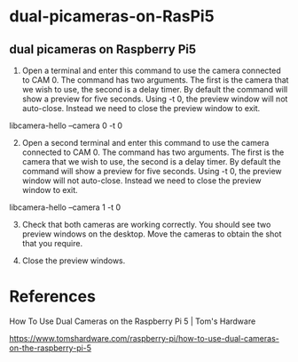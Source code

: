 # dual-picameras-on-RasPi5

## dual picameras on Raspberry Pi5

1. Open a terminal and enter this command to use the camera connected to CAM 0. The command has two arguments. The first is the camera that we wish to use, the second is a delay timer. By default the command will show a preview for five seconds. Using -t 0, the preview window will not auto-close. Instead we need to close the preview window to exit.

libcamera-hello –camera 0 -t 0

2. Open a second terminal and enter this command to use the camera connected to CAM 0. The command has two arguments. The first is the camera that we wish to use, the second is a delay timer. By default the command will show a preview for five seconds. Using -t 0, the preview window will not auto-close. Instead we need to close the preview window to exit.

libcamera-hello –camera 1 -t 0

3. Check that both cameras are working correctly. You should see two preview windows on the desktop. Move the cameras to obtain the shot that you require.

4. Close the preview windows.

# References

How To Use Dual Cameras on the Raspberry Pi 5 | Tom's Hardware

https://www.tomshardware.com/raspberry-pi/how-to-use-dual-cameras-on-the-raspberry-pi-5
